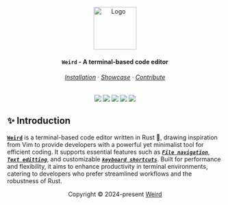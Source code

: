<p align="center">
  <img src="https://github.com/user-attachments/assets/31400994-a53d-4654-8254-4540fbf07e29" width="100" alt="Logo"/><br/>
  <h4 align="center"><strong><code>Weird</code></strong> - A terminal-based code editor</h4>
</p>

<h6 align="center">

[Installation](/#-introduction) · [Showcase][github-issues-link] · [Contribute][github-issues-link]

</h6>

<div align="center">

[![][github-stars-badge]][github-stars-link]
[![][github-issues-badge]][github-issues-link]
[![][github-contributors-badge]][github-contributors-link]
[![][github-forks-badge]][github-forks-link]
[![][github-license-badge]][github-license-link]<br>

</div>

## ✨ Introduction

[**`Weird`**](/) is a terminal-based code editor written in Rust 🦀, drawing inspiration from Vim to provide developers with a powerful yet minimalist tool for efficient coding. It supports essential features such as [***`File navigation`***][wiki-file-explorer], [***`Text editting`***][wiki-text-editor], and customizable [***`keyboard shortcuts`***][wiki-keyboard-shortcut]. Built for performance and flexibility, it aims to enhance productivity in terminal environments, catering to developers who prefer streamlined workflows and the robustness of Rust.

<p align="center">
	Copyright &copy; 2024-present <a href="https://github.com/Fifixex/weird" target="_blank">Weird</a>
</p>

[github-stars-link]: https://github.com/Fifixex/weird/network/stargazers
[github-stars-badge]: https://img.shields.io/github/stars/Fifixex/weird?color=ff99c8&labelColor=black&style=flat-square
[github-license-link]: https://github.com/Fifixex/weird/blob/master/LICENSE
[github-license-badge]: https://img.shields.io/badge/license-MIT-white?color=fcf6bd&labelColor=black&style=flat-square
[github-forks-link]: https://github.com/Fifixex/weird/network/members
[github-forks-badge]: https://img.shields.io/github/forks/Fifixex/weird?color=d0f4de&labelColor=black&style=flat-square
[github-issues-link]: https://github.com/Fifixex/weird/issues
[github-issues-badge]: https://img.shields.io/github/issues/Fifixex/weird?color=a9def9&labelColor=black&style=flat-square
[github-contributors-link]: https://github.com/Fifixex/weird/graphs/contributors
[github-contributors-badge]: https://img.shields.io/github/contributors/Fifixex/weird?color=e4c1f9&labelColor=black&style=flat-square

[wiki-text-editor]: https://en.wikipedia.org/wiki/Text_editor
[wiki-file-explorer]: https://en.wikipedia.org/wiki/File_Explorer
[wiki-keyboard-shortcut]: https://en.wikipedia.org/wiki/Keyboard_shortcut
